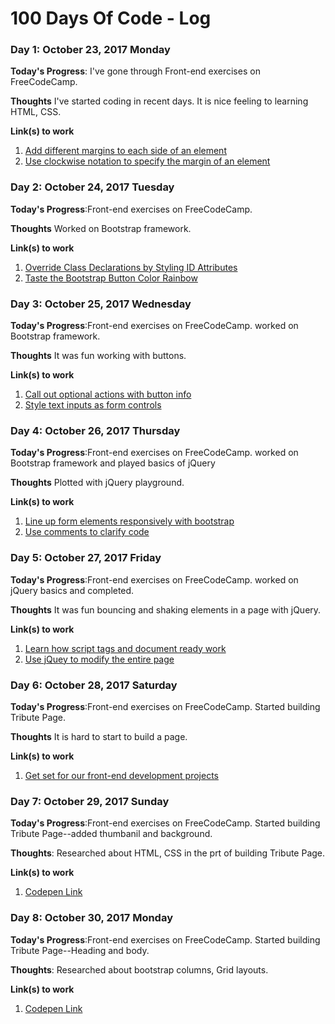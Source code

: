 # 100 Days Of Code - Log



### Day 1: October 23, 2017 Monday

**Today's Progress**: I've gone through Front-end exercises on FreeCodeCamp.

**Thoughts** I've started coding in recent days. It is nice feeling to learning HTML, CSS.

**Link(s) to work**
1. [Add different margins to each side of an element](https://www.freecodecamp.org/challenges/add-different-margins-to-each-side-of-an-element)
2. [Use clockwise notation to specify the margin of an element](https://www.freecodecamp.org/challenges/use-clockwise-notation-to-specify-the-margin-of-an-element)


### Day 2: October 24, 2017 Tuesday

**Today's Progress**:Front-end exercises on FreeCodeCamp.

**Thoughts** Worked on Bootstrap framework.

**Link(s) to work**
1. [Override Class Declarations by Styling ID Attributes](https://www.freecodecamp.org/challenges/override-class-declarations-by-styling-id-attributes)
2. [Taste the Bootstrap Button Color Rainbow](https://www.freecodecamp.org/challenges/taste-the-bootstrap-button-color-rainbow)



### Day 3: October 25, 2017 Wednesday

**Today's Progress**:Front-end exercises on FreeCodeCamp. worked on Bootstrap framework.

**Thoughts** It was fun working with buttons.

**Link(s) to work**
1. [Call out optional actions with button info](https://www.freecodecamp.org/challenges/call-out-optional-actions-with-button-info)
2. [Style text inputs as form controls](https://www.freecodecamp.org/challenges/style-text-inputs-as-form-controls)


### Day 4: October 26, 2017 Thursday

**Today's Progress**:Front-end exercises on FreeCodeCamp. worked on Bootstrap framework and played basics of jQuery

**Thoughts** Plotted with jQuery playground.

**Link(s) to work**
1. [Line up form elements responsively with bootstrap](https://www.freecodecamp.org/challenges/line-up-form-elements-responsively-with-bootstrap)
2. [Use comments to clarify code](https://www.freecodecamp.org/challenges/use-comments-to-clarify-code)


### Day 5: October 27, 2017 Friday

**Today's Progress**:Front-end exercises on FreeCodeCamp. worked on jQuery basics and completed.

**Thoughts**  It was fun bouncing and shaking elements in a page with jQuery.

**Link(s) to work**
1. [Learn how script tags and document ready work](https://www.freecodecamp.org/challenges/learn-how-script-tags-and-document-ready-work)
2. [Use jQuey to modify the entire page](https://www.freecodecamp.org/challenges/use-jquery-to-modify-the-entire-page)


### Day 6: October 28, 2017 Saturday

**Today's Progress**:Front-end exercises on FreeCodeCamp. Started building Tribute Page.

**Thoughts**  It is hard to start to build a page.

**Link(s) to work**
1. [Get set for our front-end development projects](https://www.freecodecamp.org/challenges/get-set-for-our-front-end-development-projects)



### Day 7: October 29, 2017 Sunday

**Today's Progress**:Front-end exercises on FreeCodeCamp. Started building Tribute Page--added thumbanil and background.

**Thoughts**: Researched about HTML, CSS in the prt of building Tribute Page.

**Link(s) to work**
1. [Codepen Link](https://codepen.io/vamshi1020/pen/GORYex)


### Day 8: October 30, 2017 Monday

**Today's Progress**:Front-end exercises on FreeCodeCamp. Started building Tribute Page--Heading and body.

**Thoughts**: Researched about bootstrap columns, Grid layouts.

**Link(s) to work**
1. [Codepen Link](https://codepen.io/vamshi1020/pen/GORYex)

